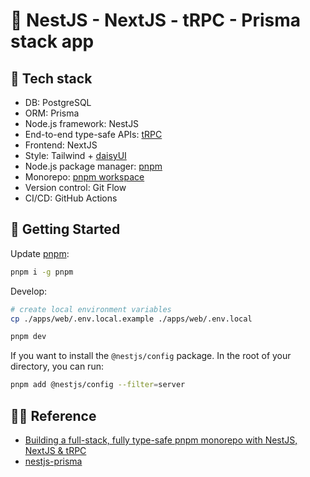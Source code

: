 # 🎏 NestJS - NextJS - tRPC - Prisma stack app

## 🍰 Tech stack

- DB: PostgreSQL
- ORM: Prisma
- Node.js framework: NestJS
- End-to-end type-safe APIs: [tRPC](https://trpc.io/)
- Frontend: NextJS
- Style: Tailwind + [daisyUI](https://daisyui.com/)
- Node.js package manager: [pnpm](https://pnpm.io)
- Monorepo: [pnpm workspace](https://pnpm.io/workspaces)
- Version control: Git Flow
- CI/CD: GitHub Actions

## 🥕 Getting Started

Update [pnpm](https://pnpm.io):

```sh
pnpm i -g pnpm
```

Develop:

```sh
# create local environment variables
cp ./apps/web/.env.local.example ./apps/web/.env.local

pnpm dev
```

If you want to install the `@nestjs/config` package. In the root of your directory, you can run:

```sh
pnpm add @nestjs/config --filter=server
```

## 🧚‍♀️ Reference

- [Building a full-stack, fully type-safe pnpm monorepo with NestJS, NextJS & tRPC](https://www.tomray.dev/nestjs-nextjs-trpc)
- [nestjs-prisma](https://www.tomray.dev/nestjs-prisma)
